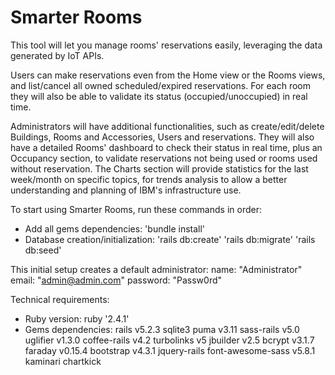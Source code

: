 # Smarter Rooms

This tool will let you manage rooms' reservations easily, leveraging the data generated by IoT APIs.

Users can make reservations even from the Home view or the Rooms views, and list/cancel all owned scheduled/expired reservations. For each room they will also be able to validate its status (occupied/unoccupied) in real time.

Administrators will have additional functionalities, such as create/edit/delete Buildings, Rooms and Accessories, Users and reservations. They will also have a detailed Rooms' dashboard to check their status in real time, plus an Occupancy section, to validate reservations not being used or rooms used without reservation. The Charts section will provide statistics for the last week/month on specific topics, for trends analysis to allow a better understanding and planning of IBM's infrastructure use.

To start using Smarter Rooms, run these commands in order:
* Add all gems dependencies:
'bundle install'
* Database creation/initialization:
'rails db:create'
'rails db:migrate'
'rails db:seed'

This initial setup creates a default administrator:
name: "Administrator"
email: "admin@admin.com"
password: "Passw0rd"


Technical requirements:
* Ruby version:
ruby '2.4.1'
* Gems dependencies:
rails v5.2.3
sqlite3
puma v3.11
sass-rails v5.0
uglifier v1.3.0
coffee-rails v4.2
turbolinks v5
jbuilder v2.5
bcrypt v3.1.7
faraday v0.15.4
bootstrap v4.3.1
jquery-rails
font-awesome-sass v5.8.1
kaminari
chartkick

